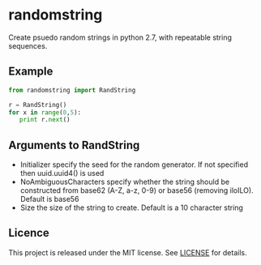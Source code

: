 # randomstring

Create psuedo random strings in python 2.7, with repeatable string sequences.

## Example

```python
from randomstring import RandString

r = RandString()
for x in range(0,5):
   print r.next()

```

## Arguments to RandString

- Initializer specify the seed for the random generator.  If not specified then uuid.uuid4() is used
- NoAmbiguousCharacters specify whether the string should be constructed from base62 (A-Z, a-z, 0-9) or base56 (removing iloILO).  Default is base56
- Size the size of the string to create.  Default is a 10 character string

## Licence

This project is released under the MIT license. See [LICENSE](LICENSE) for details.

